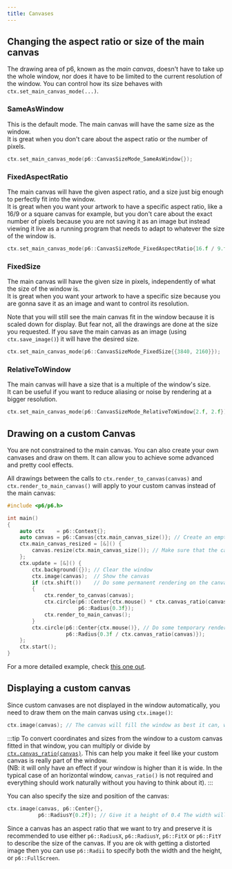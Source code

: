 ```yaml
---
title: Canvases
---
```


## Changing the aspect ratio or size of the main canvas

The drawing area of p6, known as the *main canvas*, doesn't have to take up the whole window, nor does it have to be limited to the current resolution of the window. You can control how its size behaves with `ctx.set_main_canvas_mode(...)`.

### SameAsWindow

This is the default mode. The main canvas will have the same size as the window.<br/>
It is great when you don't care about the aspect ratio or the number of pixels.

```cpp
ctx.set_main_canvas_mode(p6::CanvasSizeMode_SameAsWindow{});
```

### FixedAspectRatio

The main canvas will have the given aspect ratio, and a size just big enough to perfectly fit into the window.<br/>
It is great when you want your artwork to have a specific aspect ratio, like a 16/9 or a square canvas for example, but you don't care about the exact number of pixels because you are not saving it as an image but instead viewing it live as a running program that needs to adapt to whatever the size of the window is.

```cpp
ctx.set_main_canvas_mode(p6::CanvasSizeMode_FixedAspectRatio{16.f / 9.f});
```

### FixedSize

The main canvas will have the given size in pixels, independently of what the size of the window is.<br/>
It is great when you want your artwork to have a specific size because you are gonna save it as an image and want to control its resolution.

Note that you will still see the main canvas fit in the window because it is scaled down for display. But fear not, all the drawings are done at the size you requested. If you save the main canvas as an image (using `ctx.save_image()`) it will have the desired size.

```cpp
ctx.set_main_canvas_mode(p6::CanvasSizeMode_FixedSize{{3840, 2160}});
```

### RelativeToWindow

The main canvas will have a size that is a multiple of the window's size.<br/>
It can be useful if you want to reduce aliasing or noise by rendering at a bigger resolution.

```cpp
ctx.set_main_canvas_mode(p6::CanvasSizeMode_RelativeToWindow{2.f, 2.f});
```

## Drawing on a custom Canvas

You are not constrained to the main canvas. You can also create your own canvases and draw on them. It can allow you to achieve some advanced and pretty cool effects.<br/>

All drawings between the calls to `ctx.render_to_canvas(canvas)` and `ctx.render_to_main_canvas()` will apply to your custom canvas instead of the main canvas:

```cpp
#include <p6/p6.h>

int main()
{
    auto ctx    = p6::Context{};
    auto canvas = p6::Canvas{ctx.main_canvas_size()}; // Create an empty canvas with the same size as the window
    ctx.main_canvas_resized = [&]() {
        canvas.resize(ctx.main_canvas_size()); // Make sure that the canvas still has the same size as the window even after it resizes
    };
    ctx.update = [&]() {
        ctx.background({}); // Clear the window
        ctx.image(canvas);  // Show the canvas
        if (ctx.shift())    // Do some permanent rendering on the canvas
        {
            ctx.render_to_canvas(canvas);
            ctx.circle(p6::Center{ctx.mouse() * ctx.canvas_ratio(canvas)}, // circle() applies to the custom canvas, not to the window's main canvas
                       p6::Radius{0.3f});
            ctx.render_to_main_canvas();
        }
        ctx.circle(p6::Center{ctx.mouse()}, // Do some temporary rendering on the main canvas
                   p6::Radius{0.3f / ctx.canvas_ratio(canvas)});
    };
    ctx.start();
}
```

For a more detailed example, check [this one out](https://github.com/JulesFouchy/p6-docs/blob/main/tests/render_to_canvas.cpp).

## Displaying a custom canvas

Since custom canvases are not displayed in the window automatically, you need to draw them on the main canvas using `ctx.image()`:

```cpp
ctx.image(canvas); // The canvas will fill the window as best it can, while still preserving its aspect ratio
```

:::tip
To convert coordinates and sizes from the window to a custom canvas fitted in that window, you can multiply or divide by [`ctx.canvas_ratio(canvas)`](/reference/canvas#canvas_ratio). This can help you make it feel like your custom canvas is really part of the window.<br/>
(NB: it will only have an effect if your window is higher than it is wide. In the typical case of an horizontal window, `canvas_ratio()` is not required and everything should work naturally without you having to think about it).
:::

You can also specify the size and position of the canvas:

```cpp
ctx.image(canvas, p6::Center{},
          p6::RadiusY{0.2f}); // Give it a height of 0.4 The width will be deduced based on the aspect_ratio of the canvas
```

Since a canvas has an aspect ratio that we want to try and preserve it is recommended to use either `p6::RadiusX`, `p6::RadiusY`, `p6::FitX` or `p6::FitY` to describe the size of the canvas. If you are ok with getting a distorted image then you can use `p6::Radii` to specify both the width and the height, or `p6::FullScreen`.